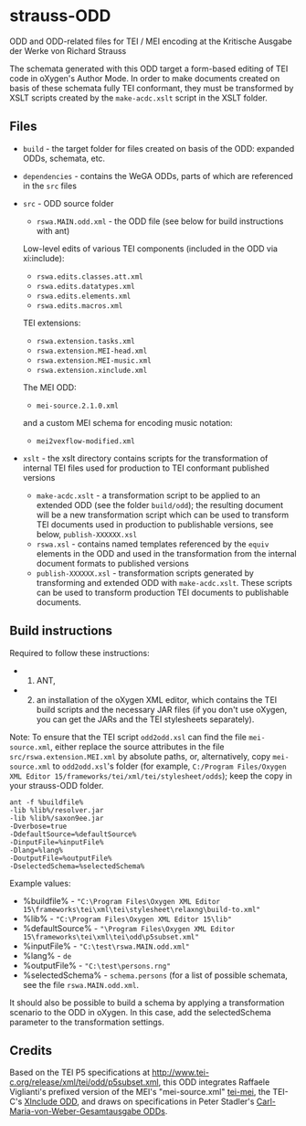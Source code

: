 strauss-ODD
===========

ODD and ODD-related files for TEI / MEI encoding at the Kritische Ausgabe der Werke von Richard Strauss

The schemata generated with this ODD target a form-based editing of TEI code in oXygen's Author Mode. In order to make documents created on basis of these schemata fully TEI conformant, they must be transformed by XSLT scripts created by the `make-acdc.xslt` script in the XSLT folder. 
 
Files
-----

- `build` - the target folder for files created on basis of the ODD: expanded ODDs, schemata, etc.

- `dependencies` - contains the WeGA ODDs, parts of which are referenced in the `src` files

- `src` - ODD source folder 

    - `rswa.MAIN.odd.xml` - the ODD file (see below for build instructions with ant)

    Low-level edits of various TEI components (included in the ODD via xi:include):

    - `rswa.edits.classes.att.xml`
    - `rswa.edits.datatypes.xml`
    - `rswa.edits.elements.xml`
    - `rswa.edits.macros.xml`

    TEI extensions:

    - `rswa.extension.tasks.xml`
    - `rswa.extension.MEI-head.xml`
    - `rswa.extension.MEI-music.xml`
    - `rswa.extension.xinclude.xml`

    The MEI ODD:

    - `mei-source.2.1.0.xml`
  
    and a custom MEI schema for encoding music notation:
  
    - `mei2vexflow-modified.xml`

- `xslt` - the xslt directory contains scripts for the transformation of internal TEI files used for production to TEI conformant published versions
 
    - `make-acdc.xslt` - a transformation script to be applied to an extended ODD (see the folder `build/odd`); the resulting document will be a new transformation script which can be used to transform TEI documents used in production to publishable versions, see below, `publish-XXXXXX.xsl`
    - `rswa.xsl` - contains named templates referenced by the `equiv` elements in the ODD and used in the transformation from the internal document formats to published versions
    - `publish-XXXXXX.xsl` - transformation scripts generated by transforming and extended ODD with `make-acdc.xslt`. These scripts can be used to transform production TEI documents to publishable documents.


Build instructions
------------------

Required to follow these instructions: 
- 1. ANT, 
- 2. an installation of the oXygen XML editor, which contains the TEI build scripts and the necessary JAR files (if you don't use oXygen, you can get the JARs and the TEI stylesheets separately).

Note: To ensure that the TEI script `odd2odd.xsl` can find the file `mei-source.xml`, either replace the source attributes in the file `src/rswa.extension.MEI.xml` by absolute paths, or, alternatively, copy `mei-source.xml` to `odd2odd.xsl`'s folder (for example, `C:/Program Files/Oxygen XML Editor 15/frameworks/tei/xml/tei/stylesheet/odds`); keep the copy in your strauss-ODD folder.

```
ant -f %buildfile% 
-lib %lib%/resolver.jar 
-lib %lib%/saxon9ee.jar 
-Dverbose=true 
-DdefaultSource=%defaultSource% 
-DinputFile=%inputFile% 
-Dlang=%lang% 
-DoutputFile=%outputFile% 
-DselectedSchema=%selectedSchema%
```

Example values:
- %buildfile% - `"C:\Program Files\Oxygen XML Editor 15\frameworks\tei\xml\tei\stylesheet\relaxng\build-to.xml"`
- %lib% - `"C:\Program Files\Oxygen XML Editor 15\lib"`
- %defaultSource% - `"\Program Files\Oxygen XML Editor 15\frameworks\tei\xml\tei\odd\p5subset.xml"`
- %inputFile% - `"C:\test\rswa.MAIN.odd.xml"`
- %lang% - `de`
- %outputFile% - `"C:\test\persons.rng"`
- %selectedSchema% - `schema.persons` (for a list of possible schemata, see the file `rswa.MAIN.odd.xml`.

It should also be possible to build a schema by applying a transformation scenario to the ODD in oXygen. In this case, add the selectedSchema parameter to the transformation settings.


Credits
-------

Based on the TEI P5 specifications at http://www.tei-c.org/release/xml/tei/odd/p5subset.xml, this ODD integrates Raffaele Viglianti's prefixed version of the MEI's "mei-source.xml" [tei-mei](https://github.com/TEI-Music-SIG/tei-mei/), the TEI-C's [XInclude ODD](http://www.tei-c.org/release/xml/tei/custom/odd/tei_xinclude.odd), and draws on specifications in Peter Stadler's [Carl-Maria-von-Weber-Gesamtausgabe ODDs](https://github.com/Edirom/WeGA-ODD).
